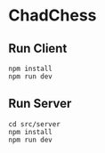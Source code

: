 # ChadChess

## Run Client

```
npm install
npm run dev
```

## Run Server

```
cd src/server
npm install
npm run dev
```